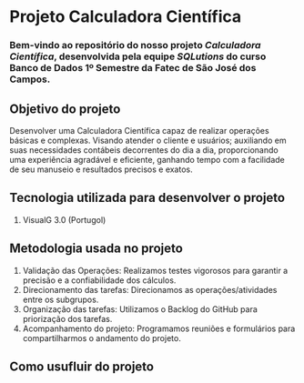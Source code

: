 # Projeto Calculadora Científica

### Bem-vindo ao repositório do nosso projeto _**Calculadora Científica**_, desenvolvida pela equipe _**SQLutions**_ do curso Banco de Dados 1º Semestre da Fatec de São José dos Campos.

##  Objetivo do projeto

Desenvolver uma Calculadora Científica capaz de realizar operações básicas e complexas. Visando atender o cliente e usuários; auxiliando em suas necessidades contábeis decorrentes do dia a dia, proporcionando uma experiência agradável e eficiente, ganhando tempo com a facilidade de seu manuseio e resultados precisos e exatos.

##  Tecnologia utilizada para desenvolver o projeto

1.  VisualG 3.0 (Portugol)

##  Metodologia usada no projeto

1.  Validação das Operações: Realizamos testes vigorosos para garantir a precisão e a confiabilidade dos cálculos.
2.  Direcionamento das tarefas: Direcionamos as operações/atividades entre os subgrupos.
3.  Organização das tarefas: Utilizamos o Backlog do GitHub para priorização dos tarefas.
4.  Acompanhamento do projeto: Programamos reuniões e formulários para compartilharmos o andamento do projeto.

##  Como usufluir do projeto
